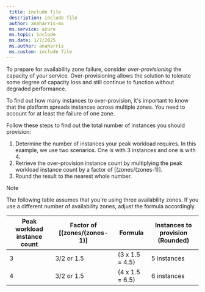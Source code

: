 ```yaml
---
 title: include file
 description: include file
 author: anaharris-ms
 ms.service: azure
 ms.topic: include
 ms.date: 1/7/2025
 ms.author: anaharris
 ms.custom: include file
---
```


To prepare for availability zone failure, consider *over-provisioning* the capacity of your service. Over-provisioning allows the solution to tolerate some degree of capacity loss and still continue to function without degraded performance. 

To find out how many instances to over-provision, it's important to know that the platform spreads instances across multiple zones. You need to account for at least the failure of one zone.

Follow these steps to find out the total number of instances you should provision:

1. Determine the number of instances your peak workload requires. In this example, we use two scenarios. One is with 3 instances and one is with 4.
2. Retrieve the over-provision instance count by multiplying the peak workload instance count by a factor of [(zones/(zones-1)].
3. Round the result to the nearest whole number.

>[!NOTE]
>The following table assumes that you're using three availability zones. If you use a different number of availability zones, adjust the formula accordingly.

| Peak workload instance count | Factor of  [(zones/(zones-1)]|Formula| Instances to provision (Rounded) |
|-------|---------|---------|--------|
|3|3/2 or 1.5|(3 x 1.5 = 4.5)|5 instances|
|4|3/2 or 1.5|(4 x 1.5 = 6.5)|6 instances|
